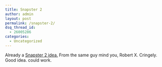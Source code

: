 ```yaml
---
title: Snapster 2
author: admin
layout: post
permalink: /snapster-2/
dsq_thread_id:
  - 26005286
categories:
  - Uncategorized
---
```

Already a [Snapster 2 idea.][1] From the same guy mind you, Robert X. Cringely. Good idea. could work.

 [1]: http://www.pbs.org/cringely/pulpit/pulpit20030731.html